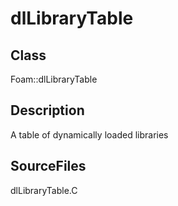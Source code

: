 # dlLibraryTable 
## Class
Foam::dlLibraryTable

## Description
A table of dynamically loaded libraries

## SourceFiles
dlLibraryTable.C

